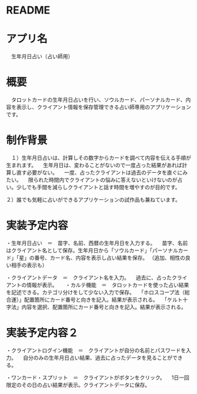 # README

# アプリ名
　生年月日占い（占い師用）

# 概要
　タロットカードの生年月日占いを行い、ソウルカード、パーソナルカード、内容を表示し、クライアント情報を保存管理できる占い師専用のアプリケーションです。
 
# 制作背景
　１）生年月日占いは、計算しその数字からカードを調べて内容を伝える手順が生まれます。
　生年月日は、変わることがないので一度占った結果があれば計算し直す必要がない。
　一度、占ったクライアントは過去のデータを直ぐにみたい。
　限られた時間内でクライアントの悩みに答えないといけないのが占い。少しでも手間を減らしクライアントと話す時間を増やすのが目的です。
 
 ２）誰でも気軽に占いができるアプリケーションの試作品も兼ねています。

# 実装予定内容
・生年月日占い　＝　苗字、名前、西暦の生年月日を入力する。
　苗字、名前はクライアント名として保存。生年月日から「ソウルカード」「パーソナルカード」「星」の番号、カード名、内容を表示し占い結果を保存。
 （追加、相性の良い相手の表示も）
 
・クライアントデータ　＝　クライアント名を入力。
　過去に、占ったクライアントの情報が表示。
　
・カルテ機能　＝　タロットカードを使った占い結果を記述できる。カテゴリ分けをして少ない入力で保存。
　「ホロスコープ法（総合運）」配置箇所にカード番号と向きを記入。結果が表示される。
　「ケルト十字法」内容を選択、配置箇所にカード番号と向きを記入。結果が表示される。
 
 
 # 実装予定内容２
 ・クライアントログイン機能　＝　クライアントが自分の名前とパスワードを入力。
　自分のみの生年月日占い結果、過去に占ったデータを見ることができる。
 
 ・ワンカード・スプリット　＝　クライアントがボタンをクリック。
　1日一回限定のその日の占い結果が表示。クライアントデータに保存。

